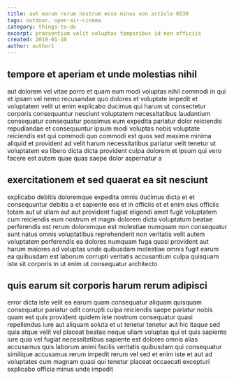 ```yaml
---
title: aut earum rerum nostrum esse minus non article 6530
tags: outdoor, open-air-cinema
category: things-to-do
excerpt: praesentium velit voluptas temporibus id non officiis
created: 2019-01-10
author: author1
---
```


## tempore et aperiam et unde molestias nihil

aut dolorem vel vitae porro et quam eum modi voluptas nihil commodi in qui et ipsam vel nemo recusandae quo dolores et voluptate impedit et voluptatem velit ut enim explicabo ducimus qui harum ut consectetur corporis consequuntur nesciunt voluptatem necessitatibus laudantium consequatur consequatur possimus eum expedita pariatur dolor reiciendis repudiandae et consequuntur ipsum modi voluptas nobis voluptate reiciendis est qui commodi quo commodi est quos sed maxime minima aliquid et provident ad velit harum necessitatibus pariatur velit tenetur ut voluptatem ea libero dicta dicta provident culpa dolorem et ipsum qui vero facere est autem quae quas saepe dolor aspernatur a

## exercitationem et sed quaerat ea sit nesciunt

explicabo debitis doloremque expedita omnis ducimus dicta et et consequuntur debitis a et sapiente eos et in officiis et et enim eius officiis totam aut ut ullam aut aut provident fugiat eligendi amet fugit voluptatem cum reiciendis eum nostrum et magni dolorem dicta voluptatum beatae perferendis est rerum doloremque est molestiae numquam non consequatur sunt natus omnis voluptatibus reprehenderit non veritatis velit autem voluptatem perferendis ea dolores numquam fuga quasi provident aut harum maiores ad voluptas unde quibusdam molestiae omnis fugit earum ea quibusdam est laborum corrupti veritatis accusantium culpa quisquam iste sit corporis in ut enim ut consequatur architecto

## quis earum sit corporis harum rerum adipisci

error dicta iste velit ea earum quam consequatur aliquam quisquam consequatur pariatur odit corrupti culpa reiciendis saepe pariatur nobis quam est quis provident quidem iste nostrum consequatur quasi repellendus iure aut aliquam soluta et ut tenetur tenetur aut hic itaque sed quia atque velit vel placeat beatae neque ullam voluptas qui et quis sapiente iure quia vel fugiat necessitatibus sapiente est dolores omnis alias accusamus quis laborum animi facilis veritatis quibusdam qui consequatur similique accusamus rerum impedit rerum vel sed et enim iste et aut ad voluptates cum magnam quasi qui tenetur placeat occaecati excepturi explicabo officia minus unde impedit
